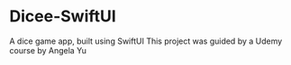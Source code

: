 # Dicee-SwiftUI
A dice game app, built using SwiftUI
This project was guided by a Udemy course by Angela Yu
